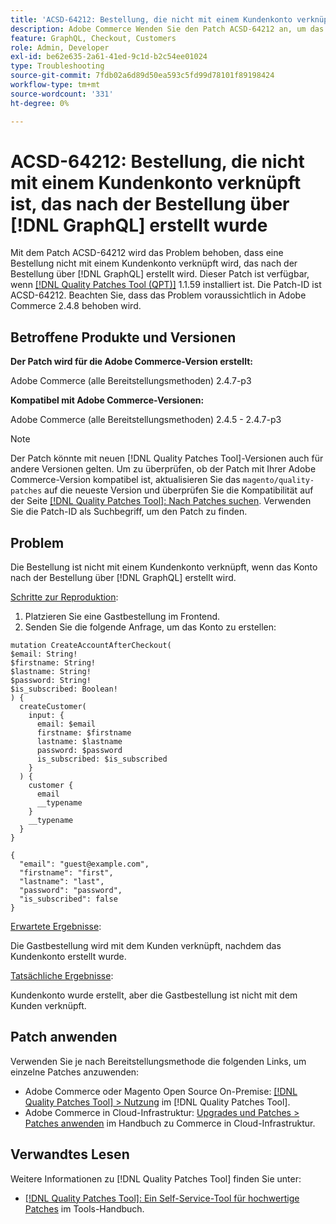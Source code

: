```yaml
---
title: 'ACSD-64212: Bestellung, die nicht mit einem Kundenkonto verknüpft ist, das nach  [!DNL GraphQL]  Bestellung über erstellt wurde'
description: Adobe Commerce Wenden Sie den Patch ACSD-64212 an, um das Problem zu beheben, dass eine Bestellung nicht mit einem Kundenkonto verknüpft wird, das nach der Bestellung  [!DNL GraphQL]  erstellt wurde.
feature: GraphQL, Checkout, Customers
role: Admin, Developer
exl-id: be62e635-2a61-41ed-9c1d-b2c54ee01024
type: Troubleshooting
source-git-commit: 7fdb02a6d89d50ea593c5fd99d78101f89198424
workflow-type: tm+mt
source-wordcount: '331'
ht-degree: 0%

---
```


# ACSD-64212: Bestellung, die nicht mit einem Kundenkonto verknüpft ist, das nach der Bestellung über [!DNL GraphQL] erstellt wurde

Mit dem Patch ACSD-64212 wird das Problem behoben, dass eine Bestellung nicht mit einem Kundenkonto verknüpft wird, das nach der Bestellung über [!DNL GraphQL] erstellt wird. Dieser Patch ist verfügbar, wenn [[!DNL Quality Patches Tool (QPT)]](/help/tools/quality-patches-tool/quality-patches-tool-to-self-serve-quality-patches.md) 1.1.59 installiert ist. Die Patch-ID ist ACSD-64212. Beachten Sie, dass das Problem voraussichtlich in Adobe Commerce 2.4.8 behoben wird.

## Betroffene Produkte und Versionen

**Der Patch wird für die Adobe Commerce-Version erstellt:**

Adobe Commerce (alle Bereitstellungsmethoden) 2.4.7-p3

**Kompatibel mit Adobe Commerce-Versionen:**

Adobe Commerce (alle Bereitstellungsmethoden) 2.4.5 - 2.4.7-p3

>[!NOTE]
>
>Der Patch könnte mit neuen [!DNL Quality Patches Tool]-Versionen auch für andere Versionen gelten. Um zu überprüfen, ob der Patch mit Ihrer Adobe Commerce-Version kompatibel ist, aktualisieren Sie das `magento/quality-patches` auf die neueste Version und überprüfen Sie die Kompatibilität auf der Seite [[!DNL Quality Patches Tool]: Nach Patches suchen](https://experienceleague.adobe.com/tools/commerce-quality-patches/index.html). Verwenden Sie die Patch-ID als Suchbegriff, um den Patch zu finden.

## Problem

Die Bestellung ist nicht mit einem Kundenkonto verknüpft, wenn das Konto nach der Bestellung über [!DNL GraphQL] erstellt wird.

<u>Schritte zur Reproduktion</u>:

1. Platzieren Sie eine Gastbestellung im Frontend.
1. Senden Sie die folgende Anfrage, um das Konto zu erstellen:

```
mutation CreateAccountAfterCheckout(
$email: String!
$firstname: String!
$lastname: String!
$password: String!
$is_subscribed: Boolean!
) {
  createCustomer(
    input: {
      email: $email
      firstname: $firstname
      lastname: $lastname
      password: $password
      is_subscribed: $is_subscribed
    }
  ) {
    customer {
      email
      __typename
    }
    __typename
  }
}
```

```
{
  "email": "guest@example.com",
  "firstname": "first",
  "lastname": "last",
  "password": "password",
  "is_subscribed": false
}
```

<u>Erwartete Ergebnisse</u>:

Die Gastbestellung wird mit dem Kunden verknüpft, nachdem das Kundenkonto erstellt wurde.

<u>Tatsächliche Ergebnisse</u>:

Kundenkonto wurde erstellt, aber die Gastbestellung ist nicht mit dem Kunden verknüpft.


## Patch anwenden

Verwenden Sie je nach Bereitstellungsmethode die folgenden Links, um einzelne Patches anzuwenden:

* Adobe Commerce oder Magento Open Source On-Premise: [[!DNL Quality Patches Tool] > Nutzung](/help/tools/quality-patches-tool/usage.md) im [!DNL Quality Patches Tool].
* Adobe Commerce in Cloud-Infrastruktur: [Upgrades und Patches > Patches anwenden](https://experienceleague.adobe.com/docs/commerce-cloud-service/user-guide/develop/upgrade/apply-patches.html) im Handbuch zu Commerce in Cloud-Infrastruktur.


## Verwandtes Lesen

Weitere Informationen zu [!DNL Quality Patches Tool] finden Sie unter:

* [[!DNL Quality Patches Tool]: Ein Self-Service-Tool für hochwertige Patches](/help/tools/quality-patches-tool/quality-patches-tool-to-self-serve-quality-patches.md) im Tools-Handbuch.
